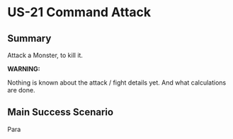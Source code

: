 # US-21 Command Attack

## Summary

Attack a Monster, to kill it.
  
**WARNING:**
  
Nothing is known about the attack / fight details yet. And what calculations are done.
  
## Main Success Scenario

Para
